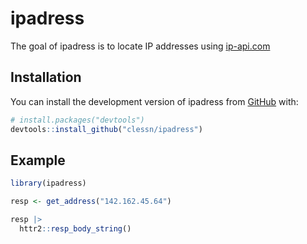 
<!-- README.md is generated from README.Rmd. Please edit that file -->

# ipadress

<!-- badges: start -->
<!-- badges: end -->

The goal of ipadress is to locate IP addresses using
[ip-api.com](ip-api.com)

## Installation

You can install the development version of ipadress from
[GitHub](https://github.com/) with:

``` r
# install.packages("devtools")
devtools::install_github("clessn/ipadress")
```

## Example

``` r
library(ipadress)

resp <- get_address("142.162.45.64")

resp |>
  httr2::resp_body_string()
```
